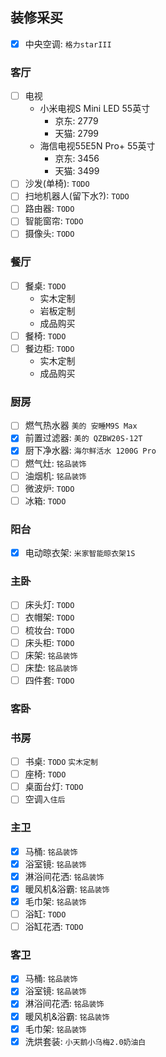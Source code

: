 ## 装修采买
- [x] 中央空调: `格力starIII`

### 客厅
- [ ] 电视
  * 小米电视S Mini LED 55英寸
    + 京东: 2779
    + 天猫: 2799
  * 海信电视55E5N Pro+ 55英寸
    + 京东: 3456
    + 天猫: 3499
- [ ] 沙发(单椅): `TODO`
- [ ] 扫地机器人(留下水?): `TODO`
- [ ] 路由器: `TODO`
- [ ] 智能窗帘: `TODO`
- [ ] 摄像头: `TODO`

### 餐厅
- [ ] 餐桌: `TODO`
  * 实木定制
  * 岩板定制
  * 成品购买
- [ ] 餐椅: `TODO`
- [ ] 餐边柜: `TODO`
  * 实木定制
  * 成品购买
  
### 厨房
- [ ] 燃气热水器 `美的 安睡M9S Max`
- [x] 前置过滤器: `美的 QZBW20S-12T`
- [x] 厨下净水器: `海尔鲜活水 1200G Pro`
- [ ] 燃气灶: `铭品装饰`
- [ ] 油烟机: `铭品装饰`
- [ ] 微波炉: `TODO`
- [ ] 冰箱: `TODO`

### 阳台
- [x] 电动晾衣架: `米家智能晾衣架1S`

### 主卧
- [ ] 床头灯: `TODO`
- [ ] 衣帽架: `TODO`
- [ ] 梳妆台: `TODO`
- [ ] 床头柜: `TODO`
- [ ] 床架: `铭品装饰`
- [ ] 床垫: `铭品装饰`
- [ ] 四件套: `TODO`

### 客卧

### 书房
- [ ] 书桌: `TODO` `实木定制`
- [ ] 座椅: `TODO`
- [ ] 桌面台灯: `TODO`
- [ ] 空调`入住后`

### 主卫
- [x] 马桶: `铭品装饰`
- [x] 浴室镜: `铭品装饰`
- [x] 淋浴间花洒: `铭品装饰`
- [x] 暖风机&浴霸: `铭品装饰`
- [x] 毛巾架: `铭品装饰`
- [ ] 浴缸: `TODO`
- [ ] 浴缸花洒: `TODO`

### 客卫
- [x] 马桶: `铭品装饰`
- [x] 浴室镜: `铭品装饰`
- [x] 淋浴间花洒: `铭品装饰`
- [x] 暖风机&浴霸: `铭品装饰`
- [x] 毛巾架: `铭品装饰`
- [x] 洗烘套装: `小天鹅小乌梅2.0奶油白`
